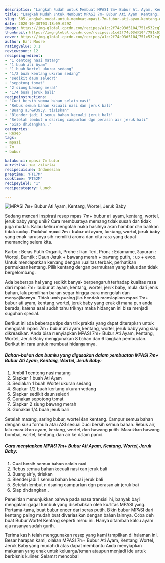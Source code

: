 ```yaml
---
description: "Langkah Mudah untuk Membuat MPASI 7m+ Bubur Ati Ayam, Kentang, Wortel, Jeruk Baby, Enak Banget"
title: "Langkah Mudah untuk Membuat MPASI 7m+ Bubur Ati Ayam, Kentang, Wortel, Jeruk Baby, Enak Banget"
slug: 505-langkah-mudah-untuk-membuat-mpasi-7m-bubur-ati-ayam-kentang-wortel-jeruk-baby-enak-banget
date: 2020-10-30T03:18:09.629Z
image: https://img-global.cpcdn.com/recipes/a1cd2f74c93d5104/751x532cq70/mpasi-7m-bubur-ati-ayam-kentang-wortel-jeruk-baby-foto-resep-utama.jpg
thumbnail: https://img-global.cpcdn.com/recipes/a1cd2f74c93d5104/751x532cq70/mpasi-7m-bubur-ati-ayam-kentang-wortel-jeruk-baby-foto-resep-utama.jpg
cover: https://img-global.cpcdn.com/recipes/a1cd2f74c93d5104/751x532cq70/mpasi-7m-bubur-ati-ayam-kentang-wortel-jeruk-baby-foto-resep-utama.jpg
author: Earl Moore
ratingvalue: 3.1
reviewcount: 12
recipeingredient:
- "1 centong nasi matang"
- "1 buah Ati Ayam"
- "1 buah Wortel ukuran sedang"
- "1/2 buah kentang ukuran sedang"
- "sedikit daun seledri"
- "sepotong tomat"
- "2 siung bawang merah"
- "1/4 buah jeruk bali"
recipeinstructions:
- "Cuci bersih semua bahan selain nasi"
- "Rebus semua bahan kecuali nasi dan jeruk bali"
- "Buang air&#39;y, tiriskan"
- "Blender jadi 1 semua bahan kecuali jeruk bali"
- "Setelah lembut n dsaring campurkan dgn perasan air jeruk bali"
- "Siap dhidangkan.."
categories:
- Resep
tags:
- mpasi
- 7m
- bubur

katakunci: mpasi 7m bubur 
nutrition: 101 calories
recipecuisine: Indonesian
preptime: "PT17M"
cooktime: "PT52M"
recipeyield: "1"
recipecategory: Lunch

---
```



![MPASI 7m+ Bubur Ati Ayam, Kentang, Wortel, Jeruk Baby](https://img-global.cpcdn.com/recipes/a1cd2f74c93d5104/751x532cq70/mpasi-7m-bubur-ati-ayam-kentang-wortel-jeruk-baby-foto-resep-utama.jpg)

Sedang mencari inspirasi resep mpasi 7m+ bubur ati ayam, kentang, wortel, jeruk baby yang unik? Cara membuatnya memang tidak susah dan tidak juga mudah. Kalau keliru mengolah maka hasilnya akan hambar dan bahkan tidak sedap. Padahal mpasi 7m+ bubur ati ayam, kentang, wortel, jeruk baby yang enak harusnya sih memiliki aroma dan cita rasa yang dapat memancing selera kita.

Karbo : Beras Putih Organik, Prohe : Ikan Teri, Prona : Edamame, Sayuran : Wortel, Bumtik : Daun Jeruk + bawang merah + bawang putih, : ub + evoo. Untuk mendapatkan kentang dengan kualitas terbaik, perhatikan permukaan kentang. Pilih kentang dengan permukaan yang halus dan tidak bergelombang.

Ada beberapa hal yang sedikit banyak berpengaruh terhadap kualitas rasa dari mpasi 7m+ bubur ati ayam, kentang, wortel, jeruk baby, mulai dari jenis bahan, lalu pemilihan bahan segar hingga cara mengolah dan menyajikannya. Tidak usah pusing jika hendak menyiapkan mpasi 7m+ bubur ati ayam, kentang, wortel, jeruk baby yang enak di mana pun anda berada, karena asal sudah tahu triknya maka hidangan ini bisa menjadi suguhan spesial.


Berikut ini ada beberapa tips dan trik praktis yang dapat diterapkan untuk mengolah mpasi 7m+ bubur ati ayam, kentang, wortel, jeruk baby yang siap dikreasikan. Anda bisa menyiapkan MPASI 7m+ Bubur Ati Ayam, Kentang, Wortel, Jeruk Baby menggunakan 8 bahan dan 6 langkah pembuatan. Berikut ini cara untuk membuat hidangannya.

<!--inarticleads1-->

##### Bahan-bahan dan bumbu yang digunakan dalam pembuatan MPASI 7m+ Bubur Ati Ayam, Kentang, Wortel, Jeruk Baby:

1. Ambil 1 centong nasi matang
1. Siapkan 1 buah Ati Ayam
1. Sediakan 1 buah Wortel ukuran sedang
1. Siapkan 1/2 buah kentang ukuran sedang
1. Siapkan sedikit daun seledri
1. Gunakan sepotong tomat
1. Siapkan 2 siung bawang merah
1. Gunakan 1/4 buah jeruk bali


Setelah matang, saring bubur, wortel dan kentang. Campur semua bahan dengan susu formula atau ASI sesuai Cuci bersih semua bahan. Rebus air, lalu masukkan ayam, kentang, wortel, dan bawang putih. Masukkan bawang bombai, wortel, kentang, dan air ke dalam panci. 

<!--inarticleads2-->

##### Cara menyiapkan MPASI 7m+ Bubur Ati Ayam, Kentang, Wortel, Jeruk Baby:

1. Cuci bersih semua bahan selain nasi
1. Rebus semua bahan kecuali nasi dan jeruk bali
1. Buang air&#39;y, tiriskan
1. Blender jadi 1 semua bahan kecuali jeruk bali
1. Setelah lembut n dsaring campurkan dgn perasan air jeruk bali
1. Siap dhidangkan..


Penelitian menunjukkan bahwa pada masa transisi ini, banyak bayi mengalami gagal tumbuh yang disebabkan oleh kualitas MPASI yang. Pertama-tama, buat bubur encer dari beras putih. Bikin bubur MPASI dari kentang paling mudah buat divariasikan dengan bahan lainnya. Coba deh buat Bubur Wortel Kentang seperti menu ini. Hanya ditambah kaldu ayam aja rasanya sudah gurih. 

Terima kasih telah menggunakan resep yang kami tampilkan di halaman ini. Besar harapan kami, olahan MPASI 7m+ Bubur Ati Ayam, Kentang, Wortel, Jeruk Baby yang mudah di atas dapat membantu Anda menyiapkan makanan yang enak untuk keluarga/teman ataupun menjadi ide untuk berbisnis kuliner. Selamat mencoba!
